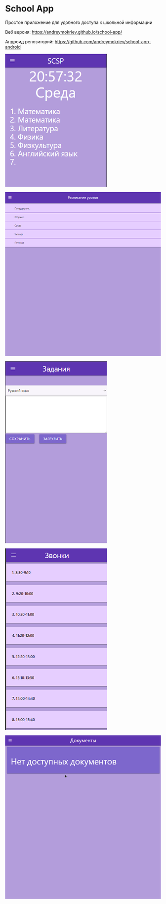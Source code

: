 # School App
Простое приложение для удобного доступа к школьной информации

Веб версия: https://andreymokriev.github.io/school-app/

Андроид репозиторий: https://github.com/andreymokriev/school-app-android

![alt text](screenshots/1.png "Главная телефон")

![alt text](screenshots/2.png "Расписание пк")

![alt text](screenshots/3.png "Задания телефон")

![alt text](screenshots/4.png "Звонки телефон")

![alt text](screenshots/5.png "Документы пк")

